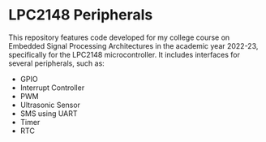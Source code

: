 # LPC2148 Peripherals

This repository features code developed for my college course on Embedded Signal Processing Architectures in the academic year 2022-23, specifically for the LPC2148 microcontroller.
It includes interfaces for several peripherals, such as:

- GPIO
- Interrupt Controller
- PWM
- Ultrasonic Sensor
- SMS using UART
- Timer
- RTC
